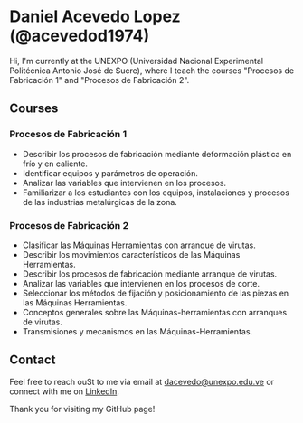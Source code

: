 # Daniel Acevedo Lopez (@acevedod1974)

Hi, I'm currently at the UNEXPO (Universidad Nacional Experimental Politécnica Antonio José de Sucre), where I teach the courses "Procesos de Fabricación 1" and "Procesos de Fabricación 2".

## Courses

### Procesos de Fabricación 1

- Describir los procesos de fabricación mediante deformación plástica en frío y en caliente.
- Identificar equipos y parámetros de operación.
- Analizar las variables que intervienen en los procesos.
- Familiarizar a los estudiantes con los equipos, instalaciones y procesos de las industrias metalúrgicas de la zona.

### Procesos de Fabricación 2

- Clasificar las Máquinas Herramientas con arranque de virutas.
- Describir los movimientos característicos de las Máquinas Herramientas.
- Describir los procesos de fabricación mediante arranque de virutas.
- Analizar las variables que intervienen en los procesos de corte.
- Seleccionar los métodos de fijación y posicionamiento de las piezas en las Máquinas Herramientas.
- Conceptos generales sobre las Máquinas-herramientas con arranques de virutas.
- Transmisiones y mecanismos en las Máquinas-Herramientas.

<!---## Projects

Here are some of the projects and contributions I am involved in:

- [Project Name](#): Brief description of the project.
- [Another Project](#): Brief description of another project.
--->

## Contact

Feel free to reach ouSt to me via email at [dacevedo@unexpo.edu.ve](mailto:dacevedo@unexpo.edu.ve) or connect with me on [LinkedIn](#).

Thank you for visiting my GitHub page!

